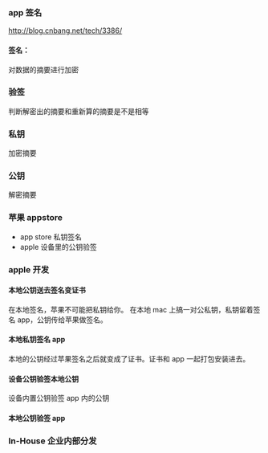 ### app 签名

http://blog.cnbang.net/tech/3386/

#### 签名：

对数据的摘要进行加密

### 验签

判断解密出的摘要和重新算的摘要是不是相等

### 私钥

加密摘要

### 公钥

解密摘要

### 苹果 appstore

- app store 私钥签名
- apple 设备里的公钥验签

### apple 开发

#### 本地公钥送去签名变证书

在本地签名，苹果不可能把私钥给你。
在本地 mac 上搞一对公私钥，私钥留着签名 app，公钥传给苹果做签名。

#### 本地私钥签名 app

本地的公钥经过苹果签名之后就变成了证书。证书和 app 一起打包安装进去。

#### 设备公钥验签本地公钥

设备内置公钥验签 app 内的公钥

#### 本地公钥验签 app

### In-House 企业内部分发
